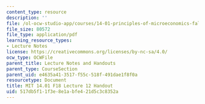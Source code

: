```yaml
---
content_type: resource
description: ''
file: /ol-ocw-studio-app/courses/14-01-principles-of-microeconomics-fall-2018/517db5f11f3e8e1abfe421d5c3c8352a_MIT14_01F18_handout12.pdf
file_size: 80572
file_type: application/pdf
learning_resource_types:
- Lecture Notes
license: https://creativecommons.org/licenses/by-nc-sa/4.0/
ocw_type: OCWFile
parent_title: Lecture Notes and Handouts
parent_type: CourseSection
parent_uid: e4635a41-3517-f55c-518f-491dae1f8f0a
resourcetype: Document
title: MIT 14.01 F18 Lecture 12 Handout
uid: 517db5f1-1f3e-8e1a-bfe4-21d5c3c8352a
---
```

